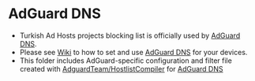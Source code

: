 # AdGuard DNS
- Turkish Ad Hosts projects blocking list is officially used by [AdGuard DNS](https://adguard-dns.io).  
- Please see [Wiki](https://github.com/symbuzzer/Turkish-Ad-Hosts/wiki) to how to set and use [AdGuard DNS](https://adguard-dns.io) for your devices.
- This folder includes AdGuard-specific configuration and filter file created with [AdguardTeam/HostlistCompiler](https://github.com/AdguardTeam/HostlistCompiler) for [AdGuard DNS](https://adguard-dns.io)    

